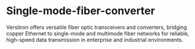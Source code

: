 # Single-mode-fiber-converter
Versitron offers versatile fiber optic transceivers and converters, bridging copper Ethernet to single-mode and multimode fiber networks for reliable, high-speed data transmission in enterprise and industrial environments.
